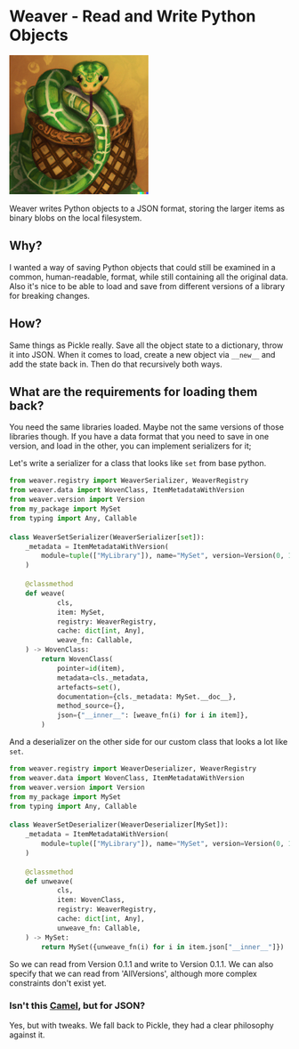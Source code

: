 # Weaver - Read and Write Python Objects

![Green Python in a Woven Basket](./imgs/PythonImage.png)

Weaver writes Python objects to a JSON format, storing the larger items as binary blobs on the local filesystem. 

## Why?

I wanted a way of saving Python objects that could still be examined in a common, human-readable, format, while still containing all the original data.
Also it's nice to be able to load and save from different versions of a library for breaking changes.

## How?
Same things as Pickle really. Save all the object state to a dictionary, throw it into JSON. When it comes to load, 
create a new object via `__new__` and add the state back in. Then do that recursively both ways. 

## What are the requirements for loading them back?
You need the same libraries loaded. Maybe not the same versions of those libraries though. If you have a data format 
that you need to save in one version, and load in the other, you can implement serializers for it;

Let's write a serializer for a class that looks like `set` from base python.

```python
from weaver.registry import WeaverSerializer, WeaverRegistry
from weaver.data import WovenClass, ItemMetadataWithVersion
from weaver.version import Version
from my_package import MySet
from typing import Any, Callable

class WeaverSetSerializer(WeaverSerializer[set]):
    _metadata = ItemMetadataWithVersion(
        module=tuple(["MyLibrary"]), name="MySet", version=Version(0, 1, 1)
    )

    @classmethod
    def weave(
            cls,
            item: MySet,
            registry: WeaverRegistry,
            cache: dict[int, Any],
            weave_fn: Callable,
    ) -> WovenClass:
        return WovenClass(
            pointer=id(item),
            metadata=cls._metadata,
            artefacts=set(),
            documentation={cls._metadata: MySet.__doc__},
            method_source={},
            json={"__inner__": [weave_fn(i) for i in item]},
        )
```


And a deserializer on the other side for our custom class that looks a lot like `set`.
```python
from weaver.registry import WeaverDeserializer, WeaverRegistry
from weaver.data import WovenClass, ItemMetadataWithVersion
from weaver.version import Version
from my_package import MySet
from typing import Any, Callable

class WeaverSetDeserializer(WeaverDeserializer[MySet]):
    _metadata = ItemMetadataWithVersion(
        module=tuple(["MyLibrary"]), name="MySet", version=Version(0, 1, 1)
    )

    @classmethod
    def unweave(
            cls,
            item: WovenClass,
            registry: WeaverRegistry,
            cache: dict[int, Any],
            unweave_fn: Callable,
    ) -> MySet:
        return MySet({unweave_fn(i) for i in item.json["__inner__"]})
```

So we can read from Version 0.1.1 and write to Version 0.1.1. We can also specify that we can read from 'AllVersions', although 
more complex constraints don't exist yet.

### Isn't this [Camel](https://github.com/eevee/camel), but for JSON?
Yes, but with tweaks. We fall back to Pickle, they had a clear philosophy against it. 
